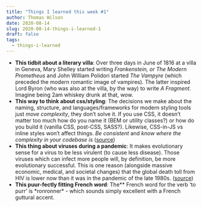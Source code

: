 ```yaml
---
title: "Things I learned this week #1"
author: Thomas Wilson
date: 2020-08-14
slug: 2020-08-14-things-i-learned-1
draft: false
tags:
  - things-i-learned
---
```


- **This tidbit about a literary villa**: Over three days in June of 1816 at a villa in Geneva, Mary Shelley started writing _Frankenstein, or The Modern Prometheus_ and John William Polidori started _The Vampyre_ (which preceded the modern romantic image of vampires). The latter inspired Lord Byron (who was also at the villa, by the way) to write _A Fragment_. Imagine being 2am whiskey drunk at that, wow.
- **This way to think about css/styling**: The decisions we make about the naming, structure, and languages/frameworks for modern styling tools just _move complexity_, they don’t solve it. If you use CSS, it doesn’t matter too much how do you name it (BEM or utility classes?) or how do you build it (vanilla CSS, post-CSS, SASS?). Likewise, CSS-in-JS vs inline styles won’t affect things. _Be consistent_ and _know where the complexity in your codebase is_ ([source](https://shoptalkshow.com/425/))
- **This thing about viruses during a pandemic**: It makes evolutionary sense for a virus to be less virulent (to cause less disease). Those viruses which can infect more people will, by definition, be more evolutionary successful. This is one reason (alongside massive economic, medical, and societal changes) that the global death toll from HIV is lower now than it was in the pandemic of the late 1980s. ([source](https://www.nhs.uk/news/medical-practice/hiv-evolving-into-less-deadly-form/))
- **This puur-fectly fitting French word**: The\** French word for the verb ‘to purr’ is *ronronner\* - which sounds simply excellent with a French guttural accent.
